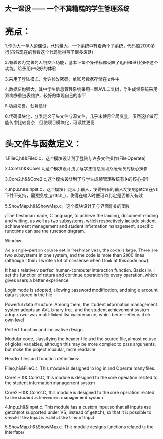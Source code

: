 ## 大一课设 —— 一个不算糟糕的学生管理系统
# 亮点：

1.作为大一单人的课设，代码量大，一个系统中有着两个子系统，代码超2000多行(虽然现在的我看这个代码觉得写了很多废话)

2.有着较为完善的人机交互功能，基本上每个操作我都设置了返回和继续操作这个功能，给予用户较好的体验

3.采用了登陆模式，允许修改密码，单账号数据存储在文件中

4.数据结构强大，其中学生信息管理系统采用一颗AVL二叉树，学生成绩系统采用双向多重链表维护，较好的体现自己的水平

5.功能完善，创新设计

6.代码模块化，分类定义了头文件与源文件，几乎未使用全局变量，虽然这样做可能传参比较复杂，但使项目模块化，可读性更高

# 头文件与函数定义：

1.FileO,h&&FileO.c，这个模块设计到了登陆与许多文件操作(File Operate)

2.Core1.h&&Core1.c,这个模块设计到了与学生信息管理系统有关的核心操作

3.Core2.h&&Core2.c,这个模块设计到了与学生成绩管理系统有关的核心操作

4.Input.h&&Input.c，这个模块自定义了输入，使得所有的输入均使用getch(在vs下并不支持，需要换成_gettch_)，使得在输入时便可以判定是否输入有效

5.ShowMap.h&&ShowMap.c，这个模块设计了与界面有关的函数

/The freshman made, C language, to achieve the landing, document reading and writing, as well as two subsystems, which respectively include student achievement management and student information management, specific functions can see the function diagram.

Window:

As a single-person course set in freshman year, the code is large. There are two subsystems in one system, and the code is more than 2000 lines (although I think I wrote a lot of nonsense when I look at this code now).

It has a relatively perfect human-computer interaction function. Basically, I set the function of return and continue operation for every operation, which gives users a better experience

Login mode is adopted, allowing password modification, and single account data is stored in the file

Powerful data structure. Among them, the student information management system adopts an AVL binary tree, and the student achievement system adopts two-way multi-linked list maintenance, which better reflects their own level

Perfect function and innovative design

Modular code, classifying the header file and the source file, almost no use of global variables, although this may be more complex to pass arguments, but make the project modular, more readable

Header files and function definitions:

Fileo,h&&FileO.c, This module is designed to log in and Operate many files.

Core1.H && Core1.C, this module is designed to the core operation related to the student information management system

Core2.H && Core2.C, this module is designed to the core operation related to the student achievement management system

4.Input.h&&Input.c. This module has a custom Input so that all inputs use getch(not supported under VS, instead of gettch), so that it is possible to check if the Input is valid at the time of Input

5.ShowMap.h&&ShowMap.c. This module designs functions related to the interface/
